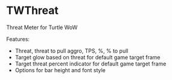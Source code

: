 # TWThreat
Threat Meter for Turtle WoW

Features:
- Threat, threat to pull aggro, TPS, %, % to pull
- Target glow based on threat for default game target frame
- Target threat percent indicator for default game target frame
- Options for bar height and font style
